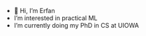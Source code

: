 - 👋 Hi, I’m Erfan
-  I’m interested in practical ML
-  I’m currently doing my PhD in CS at UIOWA

<!---
Erfan-Mirz/Erfan-Mirz is a ✨ special ✨ repository because its `README.md` (this file) appears on your GitHub profile.
You can click the Preview link to take a look at your changes.
--->
